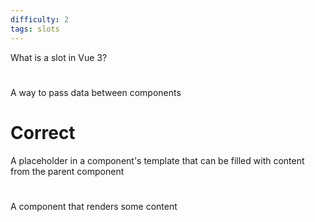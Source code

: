 ```yaml
---
difficulty: 2
tags: slots
---
```


What is a slot in Vue 3?

#

A way to pass data between components

# Correct

A placeholder in a component's template that can be filled with content from the parent component

#

A component that renders some content